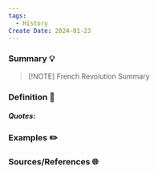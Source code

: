 ```yaml
---
tags:
  - History
Create Date: 2024-01-23
---
```

### Summary 💡


> [!NOTE] French Revolution
> Summary

### Definition 📖
##### Quotes:

### Examples ✏️

### Sources/References 🌐 
